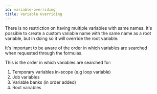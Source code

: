 ```yaml
---
id: variable-overriding
title: Variable Overriding
---
```


There is no restriction on having multiple variables with same names. It's possible to create a custom variable name with the same name as a root variable, but in doing so it will override the root variable.

It's important to be aware of the order in which variables are searched when requested through the formulas.

This is the order in which variables are searched for:

1. Temporary variables in-scope (e.g loop variable)
2. Job variables
3. Variable banks (in order added)
4. Root variables